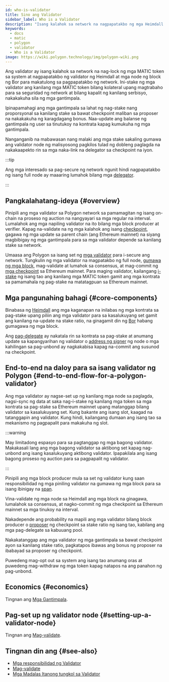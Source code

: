 ```yaml
---
id: who-is-validator
title: Sino ang Validator
sidebar_label: Who is a Validator
description: "Isang kalahok sa network na nagpapatakbo ng mga Heimdall at Bor node."
keywords:
  - docs
  - matic
  - polygon
  - validator
  - Who is a Validator
image: https://wiki.polygon.technology/img/polygon-wiki.png
---
```


Ang validator ay isang kalahok sa network na nag-lock ng mga MATIC token sa system at nagpapatakbo ng validator ng Heimdall at mga node ng block ng Bor para makatulong sa pagpapatakbo ng network. Ini-stake ng mga validator ang kanilang mga MATIC token bilang kolateral upang magtrabaho para sa seguridad ng network at bilang kapalit ng kanilang serbisyo, nakakakuha sila ng mga gantimpala.

Ipinapamahagi ang mga gantimpala sa lahat ng nag-stake nang proporsyonal sa kanilang stake sa bawat checkpoint maliban sa proposer na nakakakuha ng karagdagang bonus. Naa-update ang balanse ng gantimpala ng user sa tinutukoy na kontrata kapag kumukuha ng mga gantimpala.

Nanganganib na mabawasan nang malaki ang mga stake sakaling gumawa ang validator node ng malisyosong pagkilos tulad ng dobleng paglagda na nakakaapekto rin sa mga naka-link na delegator sa checkpoint na iyon.

:::tip

Ang mga interesado sa pag-secure ng network ngunit hindi nagpapatakbo ng isang full node ay maaaring lumahok bilang mga [delegator](/docs/maintain/glossary.md#delegator).

:::

## Pangkalahatang-ideya {#overview}

Pinipili ang mga validator sa Polygon network sa pamamagitan ng isang on-chain na proseso ng auction na nangyayari sa mga regular na interval. Lumalahok ang mga napiling validator na ito bilang mga block producer at verifier. Kapag na-validate na ng mga kalahok ang isang [checkpoint](/docs/maintain/glossary.md#checkpoint-transaction), gagawa ng mga update sa parent chain (ang Ethereum mainnet) na siyang magbibigay ng mga gantimpala para sa mga validator depende sa kanilang stake sa network.

Umaasa ang Polygon sa isang set ng [mga validator](/docs/maintain/glossary.md#validator) para i-secure ang network. Tungkulin ng mga validator na magpatakbo ng full node, [gumawa ng mga block](/docs/maintain/glossary.md#block-producer), mag-validate at lumahok sa consensus, at mag-commit ng [mga checkpoint](/docs/maintain/glossary.md#checkpoint-transaction) sa Ethereum mainnet. Para maging validator, kailangang [i-stake](/docs/maintain/glossary.md#staking) ng isang tao ang kanilang mga MATIC token gamit ang mga kontrata sa pamamahala ng pag-stake na matatagpuan sa Ethereum mainnet.

## Mga pangunahing bahagi {#core-components}

Binabasa ng [Heimdall](/docs/maintain/glossary.md#heimdall) ang mga kaganapan na inilabas ng mga kontrata sa pag-stake upang piliin ang mga validator para sa kasalukuyang set gamit ang kanilang na-update na stake ratio, na ginagamit din ng [Bor](/docs/maintain/glossary.md#bor) habang gumagawa ng mga block.

Ang [pag-delegate](/docs/maintain/glossary.md#delegator) ay nakatala rin sa kontrata sa pag-stake at anumang update sa kapangyarihan ng validator o [address ng signer](/docs/maintain/glossary.md#signer-address) ng node o mga kahilingan sa pag-unbond ay nagkakabisa kapag na-commit ang susunod na checkpoint.


## End-to-end na daloy para sa isang validator ng Polygon {#end-to-end-flow-for-a-polygon-validator}

Ang mga validator ay nagse-set up ng kanilang mga node sa paglagda, nagsi-sync ng data at saka nag-i-stake ng kanilang mga token sa mga kontrata sa pag-stake sa Ethereum mainnet upang matanggap bilang validator sa kasalukuyang set. Kung bakante ang isang slot, kaagad na tatanggapin ang validator. Kung hindi, kailangang dumaan ang isang tao sa mekanismo ng pagpapalit para makakuha ng slot.

:::warning

May limitadong espasyo para sa pagtanggap ng mga bagong validator. Makakasali lang ang mga bagong validator sa aktibong set kapag nag-unbond ang isang kasalukuyang aktibong validator. Ipapakilala ang isang bagong proseso ng auction para sa pagpapalit ng validator.

:::

Pinipili ang mga block producer mula sa set ng validator kung saan responsibilidad ng mga piniling validator na gumawa ng mga block para sa isang ibinigay na [span](/docs/maintain/glossary.md#span).

Vina-validate ng mga node sa Heimdall ang mga block na ginagawa, lumalahok sa consensus, at nagko-commit ng mga checkpoint sa Ethereum mainnet sa mga tinukoy na interval.

Nakadepende ang probability na mapili ang mga validator bilang block producer o [proposer](/docs/maintain/glossary.md#proposer) ng checkpoint sa stake ratio ng isang tao, kabilang ang mga pag-delegate sa kabuuang pool.

Nakakatanggap ang mga validator ng mga gantimpala sa bawat checkpoint ayon sa kanilang stake ratio, pagkatapos ibawas ang bonus ng proposer na ibabayad sa proposer ng checkpoint.

Puwedeng mag-opt out sa system ang isang tao anumang oras at puwedeng mag-withdraw ng mga token kapag natapos na ang panahon ng pag-unbond.

## Economics {#economics}

Tingnan ang [Mga Gantimpala](/docs/maintain/validator/rewards).

## Pag-set up ng validator node {#setting-up-a-validator-node}

Tingnan ang [Mag-validate](/docs/maintain/validate/validator-index).

## Tingnan din ang {#see-also}

* [Mga responsibilidad ng Validator](/docs/maintain/validate/validator-responsibilities)
* [Mag-validate](/docs/maintain/validate/validator-index)
* [Mga Madalas Itanong tungkol sa Validator](/docs/maintain/validate/faq/validator-faq)
